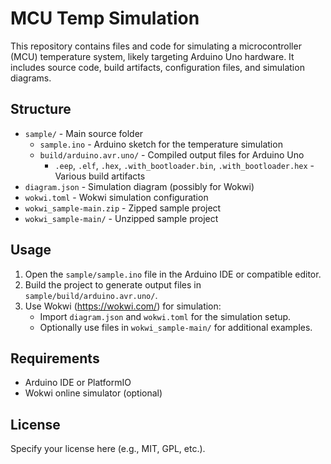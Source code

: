 # MCU Temp Simulation

This repository contains files and code for simulating a microcontroller (MCU) temperature system, likely targeting Arduino Uno hardware. It includes source code, build artifacts, configuration files, and simulation diagrams.
## Structure
- `sample/` - Main source folder
  - `sample.ino` - Arduino sketch for the temperature simulation
  - `build/arduino.avr.uno/` - Compiled output files for Arduino Uno
    - `.eep`, `.elf`, `.hex`, `.with_bootloader.bin`, `.with_bootloader.hex` - Various build artifacts
- `diagram.json` - Simulation diagram (possibly for Wokwi)
- `wokwi.toml` - Wokwi simulation configuration
- `wokwi_sample-main.zip` - Zipped sample project
- `wokwi_sample-main/` - Unzipped sample project

## Usage

1. Open the `sample/sample.ino` file in the Arduino IDE or compatible editor.
2. Build the project to generate output files in `sample/build/arduino.avr.uno/`.
3. Use Wokwi (https://wokwi.com/) for simulation:
   - Import `diagram.json` and `wokwi.toml` for the simulation setup.
   - Optionally use files in `wokwi_sample-main/` for additional examples.

## Requirements
- Arduino IDE or PlatformIO
- Wokwi online simulator (optional)

## License
Specify your license here (e.g., MIT, GPL, etc.).
